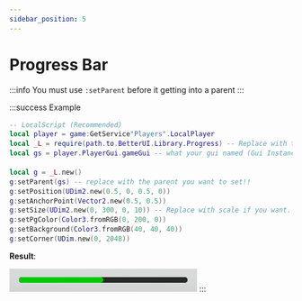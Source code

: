 ```yaml
---
sidebar_position: 5
---
```


# Progress Bar

:::info
You must use `:setParent` before it getting into a parent
:::

:::success Example

```lua
-- LocalScript (Recommended)
local player = game:GetService"Players".LocalPlayer
local _L = require(path.to.BetterUI.Library.Progress) -- Replace with the BetterUI Interface you placed into! ReplicatedStorage is recommended.
local gs = player.PlayerGui.gameGui -- what your gui named (Gui Instance is required for it to work!!!)

local g = _L.new()
g:setParent(gs) -- replace with the parent you want to set!!
g:setPosition(UDim2.new(0.5, 0, 0.5, 0))
g:setAnchorPoint(Vector2.new(0.5, 0.5))
g:setSize(UDim2.new(0, 300, 0, 10)) -- Replace with scale if you want.
g:setPgColor(Color3.fromRGB(0, 200, 0))
g:setBackground(Color3.fromRGB(40, 40, 40))
g:setCorner(UDim.new(0, 2048))
```

<strong>Result</strong>:

![RESULT_PROGRESS](3.png)
:::